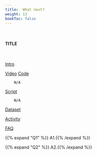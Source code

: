 ```yaml
---
title:  What next?
weight: 13
bookToc: false
---
```

<br>

#### TITLE
<br>

<u> Intro</u>



<u> Video</u>
<u> Code</u>

        N/A

<u> Script</u>

        N/A

<u> Dataset</u>


<u> Activity</u>


<u>FAQ</u>

{{% expand "Q1" %}}
A1.{{% /expand %}}

{{% expand "Q2" %}}
A2.{{% /expand %}}